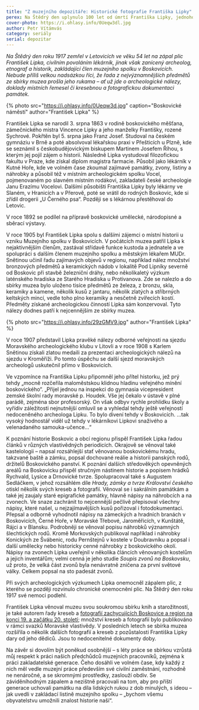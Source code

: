 ```yaml
---
title: "Z muzejního depozitáře: Historické fotografie Františka Lipky"
perex: Na Štědrý den uplynulo 100 let od úmrtí Františka Lipky, jednoho ze zakladatelů boskovického muzea, zaníceného archeologa, etnografa, historika a také fotografa.
cover-photo: https://i.ohlasy.info/0Ueqw3dl.jpg
author: Petr Vítámvás
category: seriály
serial: depozitar
---
```


*Na Štědrý den roku 1917 zemřel v Letovicích ve věku 54 let na zápal plic František Lipka, civilním povoláním lékárník, jinak však zanícený archeolog, etnograf a historik, zakládající člen muzejního spolku v Boskovicích. Nebude příliš velkou nadsázkou říci, že řada z nejvýznamnějších předmětů ze sbírky muzea prošla jeho rukama – ať už jde o archeologické nálezy, doklady místních řemesel či kresebnou a fotografickou dokumentaci památek.*

{% photo src="https://i.ohlasy.info/0Ueqw3d.jpg" caption="Boskovické náměstí" author="František Lipka" %}

František Lipka se narodil 3. srpna 1863 v rodině boskovického měšťana, zámečnického mistra Vincence Lipky a jeho manželky Františky, rozené Sychrové. Pokřtěn byl 5. srpna jako Franz Josef. Studoval na českém gymnáziu v Brně a poté absolvoval lékařskou praxi v Přešticích u Plzně, kde se seznámil s českobudějovickým biskupem Martinem Josefem Říhou, s kterým jej pojil zájem o historii. Následně Lipka vystudoval filozofickou fakultu v Praze, kde získal diplom magistra farmacie. Působil jako lékárník v Kutné Hoře, kde ve volném čase zkoumal zajímavé památky, zvony, listiny a náhrobky a působil též v místním archeologickém spolku Vocel, pojmenovaném po slavném místním rodákovi, zakladateli české archeologie Janu Erazímu Vocelovi.  Dalšími působišti Františka Lipky byly lékárny ve Slaném, v Hranicích a v Přerově, poté se vrátil do rodných Boskovic, kde si zřídil drogerii „U Černého psa“. Později se s lékárnou přestěhoval do Letovic.

V roce 1892 se podílel na přípravě boskovické umělecké, národopisné a sběrací výstavy. 

V roce 1905 byl František Lipka spolu s dalšími zájemci o místní historii u vzniku Muzejního spolku v Boskovicích. V počátcích muzea patřil Lipka k nejaktivnějším členům, zastával střídavě funkce kustoda a jednatele a ve spolupráci s dalším členem muzejního spolku a městským lékařem MUDr. Snětinou učinil řadu zajímavých objevů v regionu, například nález množství bronzových předmětů a keramických nádob v lokalitě Pod Lipníky severně od Boskovic při stavbě železniční dráhy, nebo několikaletý výzkum laténského hradiska ze Starého Hradiska u Protivanova. Zde se nalezlo a do sbírky muzea bylo uloženo tisíce předmětů ze železa, z bronzu, skla, keramiky a kamene, několik kusů z jantaru, několik zlatých a stříbrných keltských mincí, vedle toho plno keramiky a nesčetně zvířecích kostí. Předměty získané archeologickou činností Lipka sám konzervoval. Tyto nálezy dodnes patří k nejcennějším ze sbírky muzea.

{% photo src="https://i.ohlasy.info/29zGMV9.jpg" author="František Lipka" %} 

V roce 1907 představil Lipka pravěké nálezy odborné veřejnosti na sjezdu Moravského archeologického klubu v Litovli a v roce 1908 s Karlem Snětinou získali zlatou medaili za prezentaci archeologických nálezů na sjezdu v Kroměříži. Po tomto úspěchu se další sjezd moravských archeologů uskutečnil přímo v Boskovicích.

Ve vzpomínce na Františka Lipku připomněl jeho přítel historku, jež prý tehdy „mocně rozčeřila maloměstskou klidnou hladinu veřejného mínění boskovického“. „Přijel jednou na inspekci do gymnasia vicepresident zemské školní rady moravské p. Houdek. Vše jej čekalo v ústavě v plné parádě, zejména sbor profesorský. On však odbyv rychle prohlídku školy a vyřídiv záležitosti nejnutnější omluvil se a vyhledal tehdy ještě veřejností nedoceněného archeologa Lipku. To bylo divení tehdy v Boskovicích. …tak vysoký hodnostář viděl už tehdy v lékárníkovi Lipkovi snaživého a velenadaného samouka-učence…“

K poznání historie Boskovic a obcí regionu přispěl František Lipka řadou článků v různých vlastivědných periodicích. Okrajově se věnoval také kastelologii – napsal rozsáhlejší stať věnovanou boskovickému hradu, takzvané baště a zámku, popsal dochované reálie a historii panských rodů, držitelů Boskovického panství. K poznání dalších středověkých opevněných areálů na Boskovicku přispěl stručným nástinem historie a popisem hrádků Rychvald, Lysice a Drnovické tvrze. Spolupracoval také s Augustem Sedláčkem, v jehož rozsáhlém díle *Hrady, zámky a tvrze Království českého* otiskl několik svých kreseb a fotografií. Věnoval se i sakrálním památkám a také jej zaujaly staré epigrafické památky, hlavně nápisy na náhrobcích a na zvonech. Ve snaze zachránit to nejcennější pečlivě přepisoval všechny nápisy, které našel, u nejzajímavějších kusů pořizoval i fotodokumentaci. Přepsal a odborně vyhodnotil nápisy na zámeckých a hradních branách v Boskovicích, Černé Hoře, v Moravské Třebové, Jaroměřicích, v Kunštátě, Rájci a v Blansku. Podrobněji se věnoval popisu náhrobků významných šlechtických rodů. Kromě Morkovských publikoval například i náhrobky Konických ze Švábenic, rodu Pernštejnů v kostele v Doubravníku a popsal i další umělecky nebo historicky cenné náhrobky z boskovického okolí. Nápisy na zvonech Lipka uveřejnil v několika článcích věnovaných kostelům a jejich inventářům; velmi cenná je jeho studie *Soupis zvonů na Boskovsku*, už proto, že velká část zvonů byla nenávratně zničena za první světové války. Celkem popsal na sto padesát zvonů.

Při svých archeologických výzkumech Lipka onemocněl zápalem plic, z kterého se později rozvinulo chronické onemocnění plic. Na Štědrý den roku 1917 své nemoci podlehl.

František Lipka věnoval muzeu svou soukromou sbírku knih a starožitností, je také autorem řady kreseb a [fotografií zachycujících Boskovice a region na konci 19. a začátku 20. století](https://www.facebook.com/media/set/?set=a.1513397295381047.1073741895.781692698551514&type=1&l=d8d9c38f2a); množství kreseb a fotografií bylo publikováno v rámci svazků Moravské vlastivědy. V posledních letech se sbírka muzea rozšířila o několik dalších fotografií a kreseb z pozůstalosti Františka Lipky dary od jeho dědiců. Jsou to nedocenitelné dokumenty doby.

Na závěr si dovolím být poněkud osobnější – s léty práce se sbírkou vzrůstá můj respekt k práci našich předchůdců muzejních pracovníků, zejména k práci zakladatelské generace. Čeho dosáhli ve volném čase, kdy každý z nich měl vedle muzejní práce především své civilní zaměstnání, rozhodně ne nenáročné, a se skromnými prostředky, zaslouží obdiv. Se záviděníhodným zápalem a nezištně pracovali na tom, aby pro příští generace uchovali památku na díla lidských rukou z dob minulých, s ideou – jak uvedli v zakládací listině muzejního spolku – „bychom všemu obyvatelstvu umožnili znalost historie naší“.
